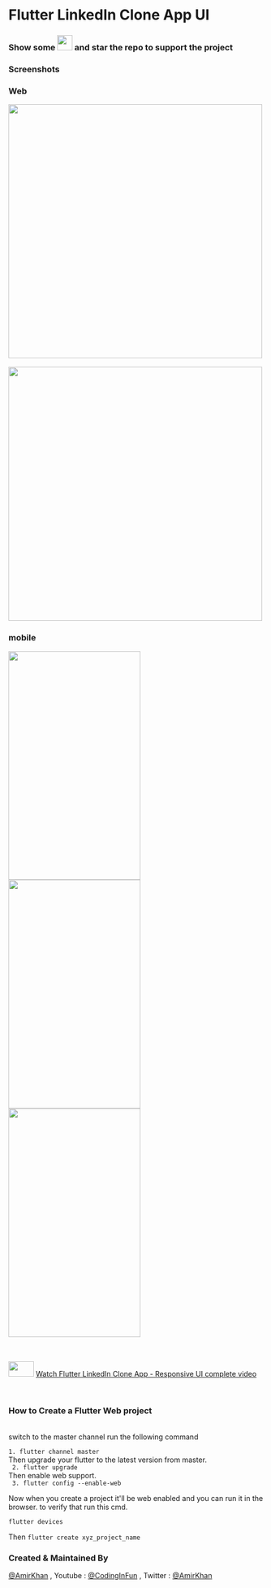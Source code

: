 # Flutter LinkedIn Clone App UI

### Show some  <img src="https://github.githubassets.com/images/icons/emoji/unicode/2764.png" width="30" height="30" />   and star the repo to support the project

### Screenshots


### Web

<p float="left">
  <img src="https://user-images.githubusercontent.com/10207753/90916139-ff6e4500-e3f9-11ea-99d6-c163f0cc2d45.png" height="500" /> 
  
  <br />
  <br />
<img src="https://user-images.githubusercontent.com/10207753/90915595-3e4fcb00-e3f9-11ea-886b-806ae60f277f.png" height="500" /> 
  
  <br />

</p>


### mobile
<p float="left">
<img src="https://user-images.githubusercontent.com/10207753/90918408-09924280-e3fe-11ea-8f14-12f5bde106f4.png" width="260" height="450" /> 

<img src="https://user-images.githubusercontent.com/10207753/90918501-347c9680-e3fe-11ea-8a53-299980caf68b.png" width="260" height="450" />

<img src="https://user-images.githubusercontent.com/10207753/90918498-33e40000-e3fe-11ea-9929-33443ff9dfee.png" width="260" height="450" />

</p>

<br />
<br />
<img src="https://user-images.githubusercontent.com/10207753/84770526-2589fa00-aff1-11ea-83bf-f1255b9371ac.jpg" width="50" height="30" />
<a href="https://youtu.be/GaJ4N9flt6c">Watch Flutter LinkedIn Clone App - Responsive UI complete video </a>
</p>
<br />

### How to Create a Flutter Web project


 <br />
 switch to the master channel run the following command

 ``1. flutter channel master``  <br />
 Then upgrade your flutter to the latest version from master.  <br />
`` 2. flutter upgrade``  <br />
Then enable web support.  <br />
`` 3. flutter config --enable-web``  <br />

Now when you create a project it'll be web enabled and you can run it in the browser. to verify that run this cmd. <br />

``flutter devices``
 <br />
 
Then
``flutter create xyz_project_name``
 <br />

### Created & Maintained By

[@AmirKhan](https://github.com/amirk3321) , Youtube : [@CodingInFun](https://www.youtube.com/channel/UCO6gMNHYhRqyzbskNh4gG_A) , Twitter  : [@AmirKhan](https://twitter.com/__Meer___)

